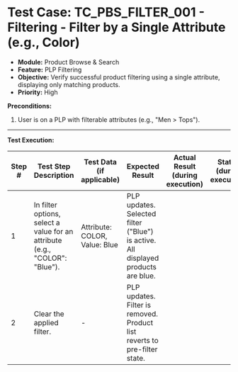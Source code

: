 # Test Case: TC_PBS_FILTER_001 - Filtering - Filter by a Single Attribute (e.g., Color)

* **Module:** Product Browse & Search
* **Feature:** PLP Filtering
* **Objective:** Verify successful product filtering using a single attribute, displaying only matching products.
* **Priority:** High

**Preconditions:**
1.  User is on a PLP with filterable attributes (e.g., "Men > Tops").

---
**Test Execution:**

| Step # | Test Step Description                                                                 | Test Data (if applicable)                     | Expected Result                                                                                                                               | Actual Result (during execution) | Status (during execution) | Notes (during execution) |
|--------|---------------------------------------------------------------------------------------|-----------------------------------------------|-----------------------------------------------------------------------------------------------------------------------------------------------|----------------------------------|---------------------------|--------------------------|
| 1      | In filter options, select a value for an attribute (e.g., "COLOR": "Blue").           | Attribute: COLOR, Value: Blue                 | PLP updates. Selected filter ("Blue") is active. All displayed products are blue.                                                             |                                  |                           |                          |
| 2      | Clear the applied filter.                                                             | -                                             | PLP updates. Filter is removed. Product list reverts to pre-filter state.                                                                       |                                  |                           |                          |
